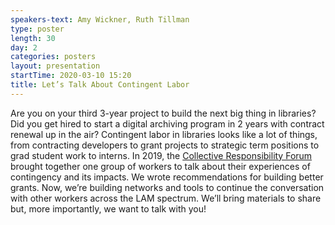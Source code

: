 ```yaml
---
speakers-text: Amy Wickner, Ruth Tillman
type: poster
length: 30
day: 2
categories: posters
layout: presentation
startTime: 2020-03-10 15:20
title: Let’s Talk About Contingent Labor
---
```

Are you on your third 3-year project to build the next big thing in libraries? Did you get hired to start a digital archiving program in 2 years with contract renewal up in the air? Contingent labor in libraries looks like a lot of things, from contracting developers to grant projects to strategic term positions to grad student work to interns. In 2019, the [Collective Responsibility Forum](https://laborforum.diglib.org) brought together one group of workers to talk about their experiences of contingency and its impacts. We wrote recommendations for building better grants. Now, we’re building networks and tools to continue the conversation with other workers across the LAM spectrum. We’ll bring materials to share but, more importantly, we want to talk with you!
